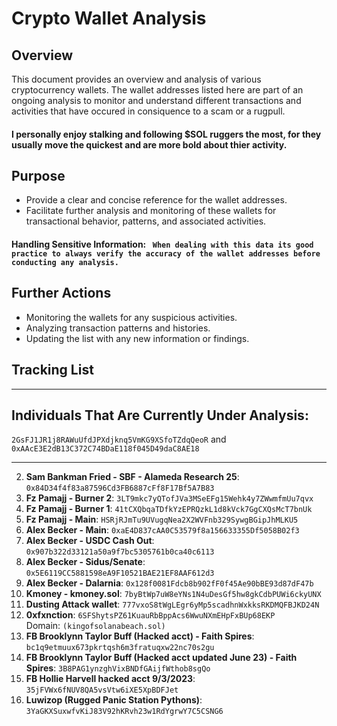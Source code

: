 # Crypto Wallet Analysis

## Overview

This document provides an overview and analysis of various cryptocurrency wallets. The wallet addresses listed here are part of an ongoing analysis to monitor and understand different transactions and activities that have occured in consiquence to a scam or a rugpull. <br>

#### I personally enjoy stalking and following $SOL ruggers the most, for they usually move the quickest and are more bold about thier activity.

## Purpose

- Provide a clear and concise reference for the wallet addresses.
- Facilitate further analysis and monitoring of these wallets for transactional behavior, patterns, and associated activities.

#### Handling Sensitive Information: ` When dealing with this data its good practice to always verify the accuracy of the wallet addresses before conducting any analysis.`

## Further Actions

- Monitoring the wallets for any suspicious activities.
- Analyzing transaction patterns and histories.
- Updating the list with any new information or findings.

## Tracking List
<hr>
    
## **Individuals That Are Currently Under Analysis**: 

`2GsFJ1JR1j8RAWuUfdJPXdjknq5VmKG9XSfoTZdqQeoR` and `0xAAcE3E2dB13C372C74BDaE118f045D49daC8AE18`
<hr>

2. **Sam Bankman Fried - SBF - Alameda Research 25**: `0x84D34f4f83a87596Cd3FB6887cFf8F17Bf5A7B83`
3. **Fz Pamajj - Burner 2**: `3LT9mkc7yQTofJVa3MSeEFg15Wehk4y7ZWwmfmUu7qvx`
4. **Fz Pamajj - Burner 1**: `41tCXQbqaTDfkYzEPRQzkL1d8kVck7GgCXQsMcT7bnUk`
5. **Fz Pamajj - Main**: `HSRjRJmTu9UVugqNea2X2WVFnb329SywgBGipJhMLKU5`
6. **Alex Becker - Main**: `0xaE4D837cAA0C53579f8a156633355Df5058B02f3`
7. **Alex Becker - USDC Cash Out**: `0x907b322d33121a50a9f7bc5305761b0ca40c6113`
8. **Alex Becker - Sidus/Senate**: `0x5E6119CC5881598eA9F10521BAE21EF8AAF612d3`
9. **Alex Becker - Dalarnia**: `0x128f0081Fdcb8b902fF0f45Ae90bBE93d87dF47b`
10. **Kmoney - kmoney.sol**: `7byBtWp7uW8eYNs1N4uDesGf5hw8gkCdbPUWi6ckyUNX`
11. **Dusting Attack wallet**: `777vxoS8tWgLEgr6yMp5scadhnWxkksRKDMQFBJKD24N`
12. **0xfxnction**: `6SFShytsPZ61KuauRbBppAcs6WwuNXmEHpFxBUp68EKP` <br>Domain: `(kingofsolanabeach.sol)`
13. **FB Brooklynn Taylor Buff (Hacked acct) - Faith Spires**: `bc1q9etmuux673pkrtqsh6m3fratuqxw22nc70s2gu`
14. **FB Brooklynn Taylor Buff (Hacked acct updated June 23) - Faith Spires**: `3B8PAG1ynzghVixBNDfGAijfWthob8sgQo`
15. **FB Hollie Harvell hacked acct 9/3/2023**: `35jFVWx6fNUV8QA5vsVtw6iXE5XpBDFJet`
16. **Luwizop (Rugged Panic Station Pythons)**: `3YaGKXSuxwfvKiJ83V92hKRvh23w1RdYgrwY7C5CSNG6`
<br>
